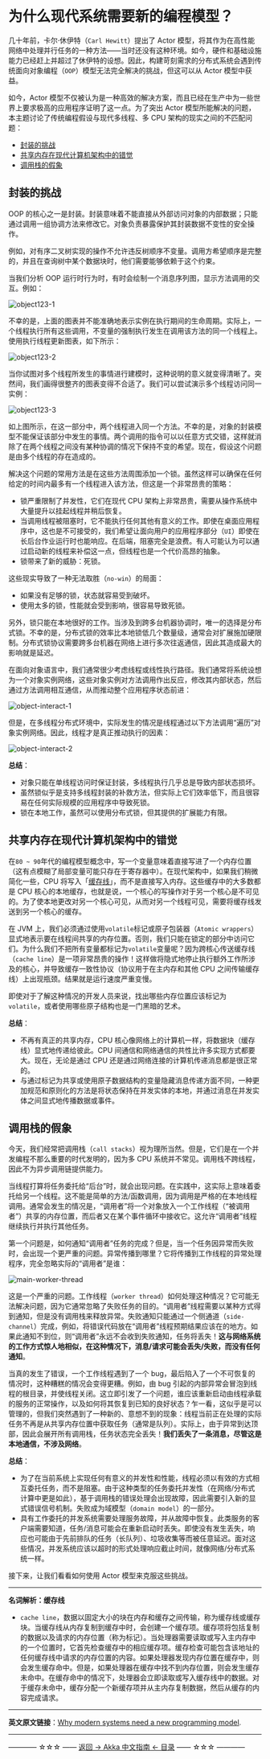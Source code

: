 # 为什么现代系统需要新的编程模型？
几十年前，卡尔·休伊特（`Carl Hewitt`）提出了 Actor 模型，将其作为在高性能网络中处理并行任务的一种方法——当时还没有这种环境。如今，硬件和基础设施能力已经赶上并超过了休伊特的设想。因此，构建苛刻需求的分布式系统会遇到传统面向对象编程（`OOP`）模型无法完全解决的挑战，但这可以从 Actor 模型中获益。

如今，Actor 模型不仅被认为是一种高效的解决方案，而且已经在生产中为一些世界上要求极高的应用程序证明了这一点。为了突出 Actor 模型所能解决的问题，本主题讨论了传统编程假设与现代多线程、多 CPU 架构的现实之间的不匹配问题：

- [封装的挑战](#封装的挑战)
- [共享内存在现代计算机架构中的错觉](#共享内存在现代计算机架构中的错觉)
- [调用栈的假象](#调用栈的假象)

## 封装的挑战
OOP 的核心之一是封装。封装意味着不能直接从外部访问对象的内部数据；只能通过调用一组协调方法来修改它。对象负责暴露保护其封装数据不变性的安全操作。

例如，对有序二叉树实现的操作不允许违反树顺序不变量。调用方希望顺序是完整的，并且在查询树中某个数据块时，他们需要能够依赖于这个约束。

当我们分析 OOP 运行时行为时，有时会绘制一个消息序列图，显示方法调用的交互。例如：

![object123-1](https://github.com/guobinhit/akka-guide/blob/master/images/actors-motivation/object123-1.png)

不幸的是，上面的图表并不能准确地表示实例在执行期间的生命周期。实际上，一个线程执行所有这些调用，不变量的强制执行发生在调用该方法的同一个线程上。使用执行线程更新图表，如下所示：

![object123-2](https://github.com/guobinhit/akka-guide/blob/master/images/actors-motivation/object123-2.png)

当你试图对多个线程所发生的事情进行建模时，这种说明的意义就变得清晰了。突然间，我们画得很整齐的图表变得不合适了。我们可以尝试演示多个线程访问同一实例：

![object123-3](https://github.com/guobinhit/akka-guide/blob/master/images/actors-motivation/object123-3.png)

如上图所示，在这一部分中，两个线程进入同一个方法。不幸的是，对象的封装模型不能保证该部分中发生的事情。两个调用的指令可以以任意方式交错，这样就消除了在两个线程之间没有某种协调的情况下保持不变的希望。现在，假设这个问题是由多个线程的存在造成的。

解决这个问题的常用方法是在这些方法周围添加一个锁。虽然这样可以确保在任何给定的时间内最多有一个线程进入该方法，但这是一个非常昂贵的策略：

- 锁严重限制了并发性，它们在现代 CPU 架构上非常昂贵，需要从操作系统中大量提升以挂起线程并稍后恢复。
- 当调用线程被阻塞时，它不能执行任何其他有意义的工作。即使在桌面应用程序中，这也是不可接受的，我们希望让面向用户的应用程序部分（`UI`）即使在长后台作业运行时也能响应。在后端，阻塞完全是浪费。有人可能认为可以通过启动新的线程来补偿这一点，但线程也是一个代价高昂的抽象。
- 锁带来了新的威胁：死锁。

这些现实导致了一种无法取胜（`no-win`）的局面：

- 如果没有足够的锁，状态就容易受到破坏。
- 使用太多的锁，性能就会受到影响，很容易导致死锁。

另外，锁只能在本地很好的工作。当涉及到跨多台机器协调时，唯一的选择是分布式锁。不幸的是，分布式锁的效率比本地锁低几个数量级，通常会对扩展施加硬限制。分布式锁协议需要跨多台机器在网络上进行多次往返通信，因此其造成最大的影响就是延迟。

在面向对象语言中，我们通常很少考虑线程或线性执行路径。我们通常将系统设想为一个对象实例网络，这些对象实例对方法调用作出反应，修改其内部状态，然后通过方法调用相互通信，从而推动整个应用程序状态前进：

![object-interact-1](https://github.com/guobinhit/akka-guide/blob/master/images/actors-motivation/object-interact-1.png)

但是，在多线程分布式环境中，实际发生的情况是线程通过以下方法调用“遍历”对象实例网络。因此，线程才是真正推动执行的因素：

![object-interact-2](https://github.com/guobinhit/akka-guide/blob/master/images/actors-motivation/object-interact-2.png)

**总结**：

- 对象只能在单线程访问时保证封装，多线程执行几乎总是导致内部状态损坏。
- 虽然锁似乎是支持多线程封装的补救方法，但实际上它们效率低下，而且很容易在任何实际规模的应用程序中导致死锁。
- 锁在本地工作，虽然可以使用分布式锁，但其提供的扩展能力有限。

## 共享内存在现代计算机架构中的错觉

在`80 ~ 90`年代的编程模型概念中，写一个变量意味着直接写进了一个内存位置（这有点模糊了局部变量可能只存在于寄存器中）。在现代架构中，如果我们稍微简化一些，CPU 将写入「[缓存线](https://en.wikipedia.org/wiki/CPU_cache)」，而不是直接写入内存。这些缓存中的大多数都是 CPU 核心的本地缓存，也就是说，一个核心的写操作对于另一个核心是不可见的。为了使本地更改对另一个核心可见，从而对另一个线程可见，需要将缓存线发送到另一个核心的缓存。

在 JVM 上，我们必须通过使用`volatile`标记或原子包装器（`Atomic wrappers`）显式地表示要在线程间共享的内存位置。否则，我们只能在锁定的部分中访问它们。为什么我们不把所有变量都标记为`volatile`变量呢？因为跨核心传送缓存线（`cache line`）是一项非常昂贵的操作！这样做将隐式地停止执行额外工作所涉及的核心，并导致缓存一致性协议（协议用于在主内存和其他 CPU 之间传输缓存线）上出现瓶颈。结果就是运行速度严重变慢。

即使对于了解这种情况的开发人员来说，找出哪些内存位置应该标记为`volatile`，或者使用哪些原子结构也是一门黑暗的艺术。

**总结**：

- 不再有真正的共享内存，CPU 核心像网络上的计算机一样，将数据块（缓存线）显式地传递给彼此。CPU 间通信和网络通信的共性比许多实现方式都要大。现在，无论是通过 CPU 还是通过网络连接的计算机传递消息都是很正常的。
- 与通过标记为共享或使用原子数据结构的变量隐藏消息传递方面不同，一种更加规范和原则化的方法是将状态保持在并发实体的本地，并通过消息在并发实体之间显式地传播数据或事件。

## 调用栈的假象
今天，我们经常把调用栈（`call stacks`）视为理所当然。但是，它们是在一个并发编程不那么重要的时代发明的，因为多 CPU 系统并不常见。调用栈不跨线程，因此不为异步调用链提供能力。

当线程打算将任务委托给“后台”时，就会出现问题。在实践中，这实际上意味着委托给另一个线程。这不能是简单的方法/函数调用，因为调用是严格的在本地线程调用。通常会发生的情况是，“调用者”将一个对象放入一个工作线程（“被调用者”）共享的内存位置，而后者又在某个事件循环中接收它。这允许“调用者”线程继续执行并执行其他任务。

第一个问题是，如何通知“调用者”任务的完成？但是，当一个任务因异常而失败时，会出现一个更严重的问题。异常传播到哪里？它将传播到工作线程的异常处理程序，完全忽略实际的“调用者”是谁：

![main-worker-thread](https://github.com/guobinhit/akka-guide/blob/master/images/actors-motivation/main-worker-thread.png)

这是一个严重的问题。工作线程（`worker thread`）如何处理这种情况？它可能无法解决问题，因为它通常忽略了失败任务的目的。“调用者”线程需要以某种方式得到通知，但是没有调用栈来释放异常。失败通知只能通过一个侧通道（`side-channel`）完成，例如，将错误代码放在“调用者”线程预期结果应该在的地方。如果此通知不到位，则“调用者”永远不会收到失败通知，任务将丢失！**这与网络系统的工作方式惊人地相似，在这种情况下，消息/请求可能会丢失/失败，而没有任何通知**。

当真的发生了错误，一个工作线程遇到了一个 bug，最后陷入了一个不可恢复的情况时，这种糟糕的情况会变得更糟。例如，由 bug 引起的内部异常会冒泡到线程的根目录，并使线程关闭。这立即引发了一个问题，谁应该重新启动由线程承载的服务的正常操作，以及如何将其恢复到已知的良好状态？乍一看，这似乎是可以管理的，但我们突然遇到了一种新的、意想不到的现象：线程当前正在处理的实际任务不再是从共享内存位置中获取任务（通常是队列）。实际上，由于异常到达顶部，因此会展开所有调用栈，任务状态完全丢失！**我们丢失了一条消息，尽管这是本地通信，不涉及网络**。

**总结**：

- 为了在当前系统上实现任何有意义的并发性和性能，线程必须以有效的方式相互委托任务，而不是阻塞。由于这种类型的任务委托并发性（在网络/分布式计算中更是如此），基于调用栈的错误处理会出现故障，因此需要引入新的显式错误信号机制。失败成为域模型（`domain model`）的一部分。
- 具有工作委托的并发系统需要处理服务故障，并从故障中恢复。此类服务的客户端需要知道，任务/消息可能会在重新启动时丢失。即使没有发生丢失，响应也可能由于先前排队的任务（长队列）、垃圾收集等而被任意延迟。面对这些情况，并发系统应该以超时的形式处理响应截止时间，就像网络/分布式系统一样。

接下来，让我们看看如何使用 Actor 模型来克服这些挑战。

---------

**名词解析：缓存线**

- `cache line`，数据以固定大小的块在内存和缓存之间传输，称为缓存线或缓存块。当缓存线从内存复制到缓存中时，会创建一个缓存项。缓存项将包括复制的数据以及请求的内存位置（称为标记）。当处理器需要读取或写入主内存中的一个位置时，它首先检查缓存中的相应缓存项。缓存检查可能包含该地址的任何缓存线中请求的内存位置的内容。如果处理器发现内存位置在缓存中，则会发生缓存命中。但是，如果处理器在缓存中找不到内存位置，则会发生缓存未命中。在缓存命中的情况下，处理器会立即读取或写入缓存线中的数据。对于缓存未命中，缓存分配一个新缓存项并从主内存复制数据，然后从缓存的内容完成请求。

----------

**英文原文链接**：[Why modern systems need a new programming model](https://doc.akka.io/docs/akka/current/guide/actors-motivation.html).

----------
———— ☆☆☆ —— [返回 -> Akka 中文指南 <- 目录](https://github.com/guobinhit/akka-guide/blob/master/README.md) —— ☆☆☆ ————